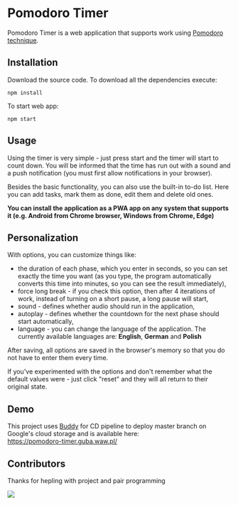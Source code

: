 # Pomodoro Timer

Pomodoro Timer is a web application that supports work using [Pomodoro technique](https://en.wikipedia.org/wiki/Pomodoro_Technique).

## Installation

Download the source code.
To download all the dependencies execute:

```
npm install
```

To start web app:
```
npm start
```

## Usage

Using the timer is very simple - just press start and the timer will start to count down. You will be informed that the time has run out with a sound and a push notification (you must first allow notifications in your browser).

Besides the basic functionality, you can also use the built-in to-do list. Here you can add tasks, mark them as done, edit them and delete old ones.

**You can install the application as a PWA app on any system that supports it (e.g. Android from Chrome browser, Windows from Chrome, Edge)**

## Personalization

With options, you can customize things like:

- the duration of each phase, which you enter in seconds, so you can set exactly the time you want (as you type, the program automatically converts this time into minutes, so you can see the result immediately),
- force long break - if you check this option, then after 4 iterations of work, instead of turning on a short pause, a long pause will start,
- sound - defines whether audio should run in the application,
- autoplay - defines whether the countdown for the next phase should start automatically,
- language - you can change the language of the application. The currently available languages are: **English**, **German** and **Polish**

After saving, all options are saved in the browser's memory so that you do not have to enter them every time.

If you've experimented with the options and don't remember what the default values were - just click "reset" and they will all return to their original state.

## Demo

This project uses [Buddy](https://buddy.works/) for CD pipeline to deploy master branch on Google's cloud storage and is available here:\
https://pomodoro-timer.guba.waw.pl/

## Contributors

Thanks for hepling with project and pair programming

<a href="https://github.com/tope96/pomodoro-timer/graphs/contributors">
  <img src="https://contributors-img.web.app/image?repo=tope96/pomodoro-timer" />
</a>

